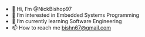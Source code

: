 - 👋 Hi, I’m @NickBishop97
- 👀 I’m interested in Embedded Systems Programming
- 🌱 I’m currently learning Software Engineering
- 📫 How to reach me bishn67@gmail.com

<!---
NickBishop97/NickBishop97 is a ✨ special ✨ repository because its `README.md` (this file) appears on your GitHub profile.
You can click the Preview link to take a look at your changes.
--->
